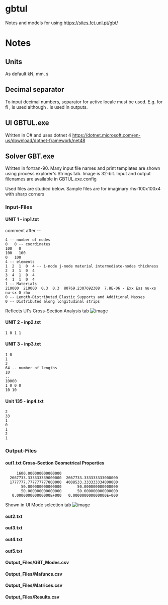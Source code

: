 # gbtul
Notes and models for using https://sites.fct.unl.pt/gbt/

# Notes

## Units
As default kN, mm, s

## Decimal separator
To input decimal numbers, separator for active locale must be used. E.g. for fi , is used although . is used in outputs.

## UI GBTUL.exe
Written in C# and uses dotnet 4 https://dotnet.microsoft.com/en-us/download/dotnet-framework/net48

## Solver GBT.exe
Written in fortran-90. Many input file names and print templates are shown using process explorer's Strings tab.
Image is 32-bit.
Input and output filenames are available in GBTUL.exe.config

Used files are studied below. Sample files are for imaginary rhs-100x100x4 with sharp corners 
### Input-Files
#### UNIT 1  - inp1.txt
comment after --
```
4 -- number of nodes
0   0 -- coordinates
100   0
100   100
0   100
4 -- elements
1  2  1  0  4 -- i-node j-node material intermediate-nodes thickness
2  3  1  0  4
3  4  1  0  4
4  1  1  0  4
1 -- Materials
210000  210000  0.3  0.3  80769.2307692308  7.8E-06 - Exx Ess nu-xs nu-sx G rho
0 -- Length-Distributed Elastic Supports and Additional Masses
0 -- Distributed along longitudinal strips 
```
Reflects UI's Cross-Section Analysis tab
![image](https://github.com/simo-11/gbtul/assets/1210784/ddee0705-6619-4e9c-823b-2b30b19c292e)

#### UNIT 2 - inp2.txt

```
1 0 1 1
```

#### UNIT 3 - inp3.txt

```
1 0
1
3
64 -- number of lengths
10
..
10000
1 0 0 0
10 10
```

#### Unit 135 - inp4.txt
```
2
33
1
0
1
2
1
```

### Output-Files

#### out1.txt Cross-Section Geometrical Properties
```
     1600.000000000000000
  2667733.333333339000000  2667733.333333333000000
  1777777.777777777000000  4008533.333333334000000
       50.000000000000000       50.000000000000000
       50.000000000000000       50.000000000000000
   0.000000000000000E+000   0.000000000000000E+000

```
Shown in UI Mode selection tab
![image](https://github.com/simo-11/gbtul/assets/1210784/b94c51b5-361c-4192-b3ac-1175be8f15de)


#### out2.txt

#### out3.txt

#### out4.txt

#### out5.txt


#### Output_Files/GBT_Modes.csv

#### Output_Files/Mafuncs.csv

#### Output_Files/Matrices.csv

#### Output_Files/Results.csv


